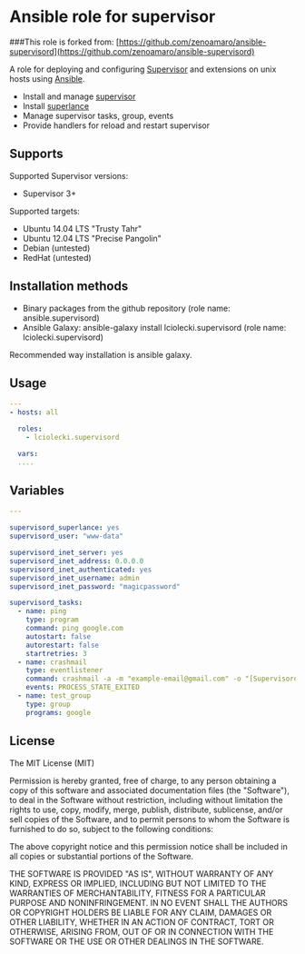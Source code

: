 Ansible role for supervisor
===========================

###This role is forked from: [https://github.com/zenoamaro/ansible-supervisord](https://github.com/zenoamaro/ansible-supervisord)

A role for deploying and configuring [Supervisor](http://supervisord.org) and extensions on unix hosts using [Ansible](http://www.ansibleworks.com).

* Install and manage [supervisor](http://supervisord.org)
* Install [superlance](http://superlance.readthedocs.org)
* Manage supervisor tasks, group, events
* Provide handlers for reload and restart supervisor


Supports
--------
Supported Supervisor versions:

* Supervisor 3+

Supported targets:

* Ubuntu 14.04 LTS "Trusty Tahr"
* Ubuntu 12.04 LTS "Precise Pangolin"
* Debian (untested)
* RedHat (untested)


Installation methods
--------------------
* Binary packages from the github repository (role name: ansible.supervisord)
* Ansible Galaxy: ansible-galaxy install lciolecki.supervisord (role name: lciolecki.supervisord) 
 
Recommended way installation is ansible galaxy.


Usage
-----

```yaml
---
- hosts: all

  roles:
    - lciolecki.supervisord

  vars:
  ....

```


Variables
---------

```yaml
---

supervisord_superlance: yes
supervisord_user: "www-data"

supervisord_inet_server: yes
supervisord_inet_address: 0.0.0.0
supervisord_inet_authenticated: yes
supervisord_inet_username: admin
supervisord_inet_password: "magicpassword"

supervisord_tasks:
  - name: ping
    type: program
    command: ping google.com
    autostart: false
    autorestart: false
    startretries: 3
  - name: crashmail
    type: eventlistener
    command: crashmail -a -m "example-email@gmail.com" -o "[Supervisord crashmail]"
    events: PROCESS_STATE_EXITED
  - name: test_group
    type: group
    programs: google
```


License
-------
The MIT License (MIT)

Permission is hereby granted, free of charge, to any person obtaining a copy
of this software and associated documentation files (the "Software"), to deal
in the Software without restriction, including without limitation the rights
to use, copy, modify, merge, publish, distribute, sublicense, and/or sell
copies of the Software, and to permit persons to whom the Software is
furnished to do so, subject to the following conditions:

The above copyright notice and this permission notice shall be included in
all copies or substantial portions of the Software.

THE SOFTWARE IS PROVIDED "AS IS", WITHOUT WARRANTY OF ANY KIND, EXPRESS OR
IMPLIED, INCLUDING BUT NOT LIMITED TO THE WARRANTIES OF MERCHANTABILITY,
FITNESS FOR A PARTICULAR PURPOSE AND NONINFRINGEMENT. IN NO EVENT SHALL THE
AUTHORS OR COPYRIGHT HOLDERS BE LIABLE FOR ANY CLAIM, DAMAGES OR OTHER
LIABILITY, WHETHER IN AN ACTION OF CONTRACT, TORT OR OTHERWISE, ARISING FROM,
OUT OF OR IN CONNECTION WITH THE SOFTWARE OR THE USE OR OTHER DEALINGS IN
THE SOFTWARE.